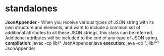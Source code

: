 # standalones

**JsonAppender** - When you receive various types of JSON string with its own structure and elements, and want to include a common set of additional attributes to all these JSON strings, this class can be referred. Additional attributes will be included to the end of any type of JSON string.
**compilation**: javac -cp lib/* JsonAppender.java
**execution**: java -cp ".;lib/*" JsonAppender
